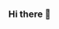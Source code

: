 ### Hi there 👋

<!--
**MeltemGerceker/MeltemGerceker** is a ✨ _special_ ✨ repository because its `README.md` (this file) appears on your GitHub profile.

Here are some ideas to get you started:

- 🔭 I’m currently working on front-end technologies such as HTML5, CSS3, Bootstrap, JavaScript, Angular and back-end technologies such as Java, Spring Boot and Web Services (both XML and JSON). I'm developing web applications, web services and web service clients. I have worked in several TUBITAK projects involving machine learning.
- 🌱 I’m currently learning mobile application development with React Native.
- 👯 I’m looking to collaborate on software projects.
- 💬 Ask me about anything.
- 📫 How to reach me: meltemy@gmail.com
-->
